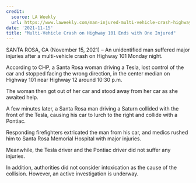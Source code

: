 ```yaml
---
credit:
  source: LA Weekly
  url: https://www.laweekly.com/man-injured-multi-vehicle-crash-highway-101-santa-rosa-ca/
date: '2021-11-15'
title: "Multi-Vehicle Crash on Highway 101 Ends with One Injured"
---
```

SANTA ROSA, CA (November 15, 2021) –  An unidentified man suffered major injuries after a multi-vehicle crash on Highway 101 Monday night.

According to CHP, a Santa Rosa woman driving a Tesla, lost control of the car and stopped facing the wrong direction, in the center median on Highway 101 near Highway 12 around 10:30 p.m.

The woman then got out of her car and stood away from her car as she awaited help.

A few minutes later, a Santa Rosa man driving a Saturn collided with the front of the Tesla, causing his car to lurch to the right and collide with a Pontiac.

Responding firefighters extricated the man from his car, and medics rushed him to Santa Rosa Memorial Hospital with major injuries.

Meanwhile, the Tesla driver and the Pontiac driver did not suffer any injuries.

In addition, authorities did not consider intoxication as the cause of the collision. However, an active investigation is underway.
